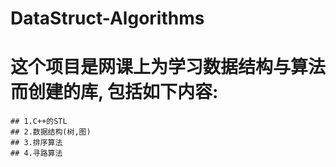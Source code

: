 # DataStruct-Algorithms
# 这个项目是网课上为学习数据结构与算法而创建的库, 包括如下内容:
	## 1.C++的STL
	## 2.数据结构(树,图)
	## 3.排序算法
	## 4.寻路算法
	















